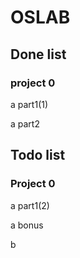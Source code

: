# OSLAB
## Done list

### project 0 

a part1(1)  

a part2

## Todo list

### Project 0

a part1(2)

a bonus

b

